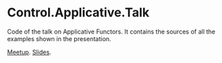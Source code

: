# Control.Applicative.Talk

Code of the talk on Applicative Functors.  It contains the sources of all the 
examples shown in the presentation.

[Meetup](http://www.meetup.com/es-ES/Haskell-MAD/events/233138704/).
[Slides](http://es.slideshare.net/JosLuisGarcaHernndez/applicative-style-programming).
